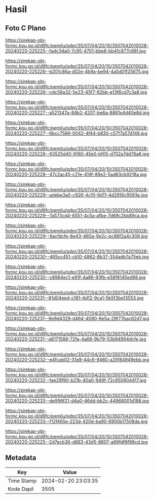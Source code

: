 # Hasil

## Foto C Plano

https://sirekap-obj-formc.kpu.go.id/d9fc/pemilu/pdpr/35/07/04/20/10/3507042010028-20240220-225225--fadc34a0-7c95-4701-bbe8-bb41c877c68f.jpg

https://sirekap-obj-formc.kpu.go.id/d9fc/pemilu/pdpr/35/07/04/20/10/3507042010028-20240220-225226--b201c86a-d02e-4b9a-be94-4a5d01f25675.jpg

https://sirekap-obj-formc.kpu.go.id/d9fc/pemilu/pdpr/35/07/04/20/10/3507042010028-20240220-225226--cdc59a32-5e23-45f7-82bb-e13f6cd7c3a8.jpg

https://sirekap-obj-formc.kpu.go.id/d9fc/pemilu/pdpr/35/07/04/20/10/3507042010028-20240220-225227--a521347a-84b2-4207-be6a-8861e4d40e8d.jpg

https://sirekap-obj-formc.kpu.go.id/d9fc/pemilu/pdpr/35/07/04/20/10/3507042010028-20240220-225227--6bcc7586-0042-4f44-b830-c57f7a57d146.jpg

https://sirekap-obj-formc.kpu.go.id/d9fc/pemilu/pdpr/35/07/04/20/10/3507042010028-20240220-225228--63525d40-9160-45e0-bf05-d702a7dd76a6.jpg

https://sirekap-obj-formc.kpu.go.id/d9fc/pemilu/pdpr/35/07/04/20/10/3507042010028-20240220-225228--47c2ac45-c21e-419f-89e2-5ad83cb9218a.jpg

https://sirekap-obj-formc.kpu.go.id/d9fc/pemilu/pdpr/35/07/04/20/10/3507042010028-20240220-225229--adebe3a0-c926-4c10-9d11-4d2916c9593e.jpg

https://sirekap-obj-formc.kpu.go.id/d9fc/pemilu/pdpr/35/07/04/20/10/3507042010028-20240220-225229--7a573cd4-6551-4c5a-afbe-7d69c2bb89ca.jpg

https://sirekap-obj-formc.kpu.go.id/d9fc/pemilu/pdpr/35/07/04/20/10/3507042010028-20240220-225229--9acfdcfe-8e43-460a-9e2c-bc88f2a4c309.jpg

https://sirekap-obj-formc.kpu.go.id/d9fc/pemilu/pdpr/35/07/04/20/10/3507042010028-20240220-225230--465cc451-cb10-4862-8b37-354adb7a75eb.jpg

https://sirekap-obj-formc.kpu.go.id/d9fc/pemilu/pdpr/35/07/04/20/10/3507042010028-20240220-225230--c8984ec1-e91f-4a86-93fb-e58f8145ed98.jpg

https://sirekap-obj-formc.kpu.go.id/d9fc/pemilu/pdpr/35/07/04/20/10/3507042010028-20240220-225231--81d04eed-c181-4d12-9ca1-5b5f3bef3553.jpg

https://sirekap-obj-formc.kpu.go.id/d9fc/pemilu/pdpr/35/07/04/20/10/3507042010028-20240220-225231--9e9d4329-d464-4080-8e5a-29f77bac62d7.jpg

https://sirekap-obj-formc.kpu.go.id/d9fc/pemilu/pdpr/35/07/04/20/10/3507042010028-20240220-225231--a6171588-72fa-4a68-9b79-53b94994dcfe.jpg

https://sirekap-obj-formc.kpu.go.id/d9fc/pemilu/pdpr/35/07/04/20/10/3507042010028-20240220-225232--e4fcab02-31e8-44c6-9460-a25f84949ebb.jpg

https://sirekap-obj-formc.kpu.go.id/d9fc/pemilu/pdpr/35/07/04/20/10/3507042010028-20240220-225232--fae29f90-b21b-40a0-949f-72c650604417.jpg

https://sirekap-obj-formc.kpu.go.id/d9fc/pemilu/pdpr/35/07/04/20/10/3507042010028-20240220-225233--de996f21-d4a0-46dd-bb2c-44868001d188.jpg

https://sirekap-obj-formc.kpu.go.id/d9fc/pemilu/pdpr/35/07/04/20/10/3507042010028-20240220-225233--f12f465e-223d-420d-ba90-6950b17508da.jpg

https://sirekap-obj-formc.kpu.go.id/d9fc/pemilu/pdpr/35/07/04/20/10/3507042010028-20240220-225225--2d7ecb36-d883-43d5-8807-a99fdf6f98cd.jpg


## Metadata

| Key        | Value               |
| ---------- | ------------------- |
| Time Stamp | 2024-02-20 23:03:35 |
| Kode Dapil | 3505                |



